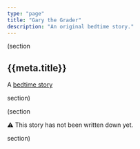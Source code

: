 ```yaml
---
type: "page"
title: "Gary the Grader"
description: "An original bedtime story."
---
```


(section

## {{meta.title}}

A [bedtime story](/bedtime-stories)

section)

(section

:warning: This story has not been written down yet.

<!-- **Once upon a time...**

**The end.** -->

section)
